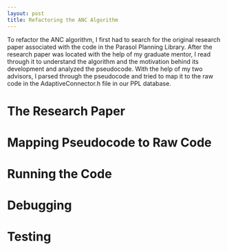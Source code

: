 ```yaml
---
layout: post
title: Refactoring the ANC Algorithm
---
```


To refactor the ANC algorithm, I first had to search for the original research paper associated with the code in the Parasol Planning Library. After the research paper was located with the help of my graduate mentor, I read through it to understand the algorithm and the motivation behind its development and analyzed the pseudocode. With the help of my two advisors, I parsed through the pseudocode and tried to map it to the raw code in the AdaptiveConnector.h file in our PPL database. 

# The Research Paper


# Mapping Pseudocode to Raw Code


# Running the Code

# Debugging

# Testing



 